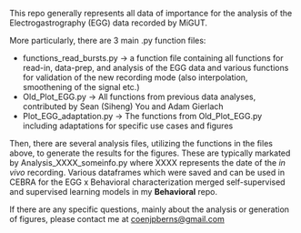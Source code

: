 This repo generally represents all data of importance for the analysis of the Electrogastrography (EGG) data recorded by MiGUT. 

More particularly, there are 3 main .py function files: 
- functions_read_bursts.py -> a function file containing all functions for read-in, data-prep, and analysis of the EGG data and various functions for validation of the new recording mode (also interpolation, smoothening of the signal etc.)
- Old_Plot_EGG.py -> All functions from previous data analyses, contributed by Sean (Siheng) You and Adam Gierlach
- Plot_EGG_adaptation.py -> The functions from Old_Plot_EGG.py including adaptations for specific use cases and figures

Then, there are several analysis files, utilizing the functions in the files above, to generate the results for the figures. 
These are typically markated by Analysis_XXXX_someinfo.py  where XXXX represents the date of the _in vivo_ recording. 
Various dataframes which were saved and can be used in CEBRA for the EGG x Behavioral characterization merged self-supervised and supervised learning models in my **Behavioral** repo. 

If there are any specific questions, mainly about the analysis or generation of figures, please contact me at coenjpberns@gmail.com
